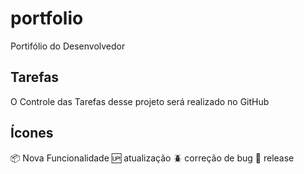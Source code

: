 # portfolio
Portifólio do Desenvolvedor

## Tarefas

O Controle das Tarefas desse projeto será realizado no GitHub

## Ícones

   :package: Nova Funcionalidade
   :up: atualização
   :beetle: correção de bug
   :checkered_flag: release